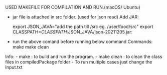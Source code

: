 
USED MAKEFILE FOR COMPILATION AND RUN.(macOS/ Ubuntu)

- jar file is attached in src folder. (used for json read) 
Add JAR:
    
    export JSON_JAVA="add the path till /src eg. /user/food/src" 
    export CLASSPATH=$CLASSPATH:$JSON_JAVA/json-20211205.jar:

- run the above comand before running below command
Commands:
    make
    make clean

Info:
    - make : to build and run the program.
    - make clean : to clean the class files in compiledPackage folder
    - To run multiple cases just change the Input.txt
